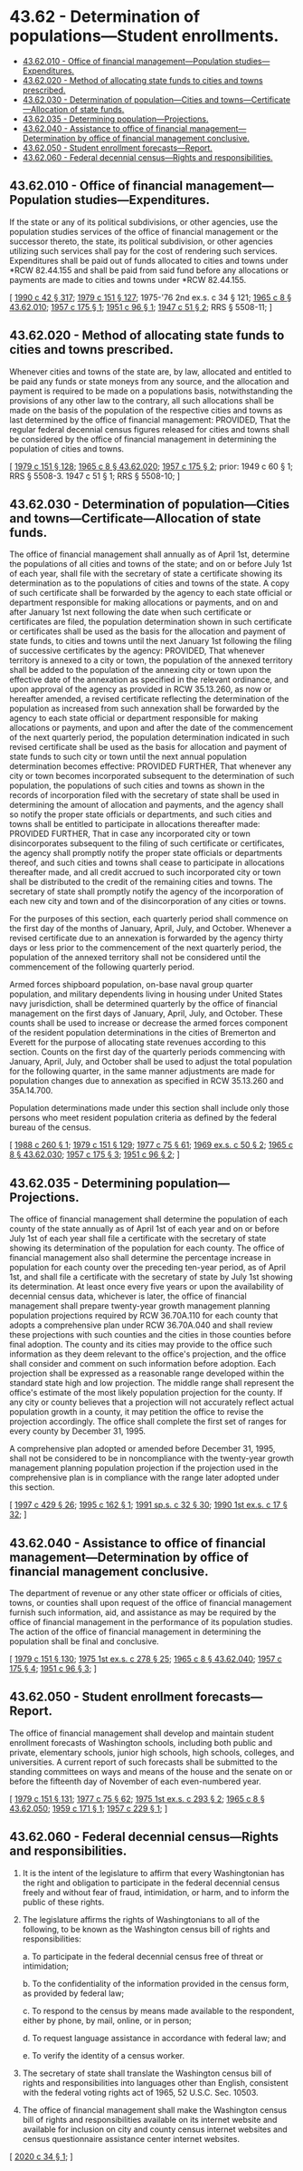 # 43.62 - Determination of populations—Student enrollments.
* [43.62.010 - Office of financial management—Population studies—Expenditures.](#4362010---office-of-financial-managementpopulation-studiesexpenditures)
* [43.62.020 - Method of allocating state funds to cities and towns prescribed.](#4362020---method-of-allocating-state-funds-to-cities-and-towns-prescribed)
* [43.62.030 - Determination of population—Cities and towns—Certificate—Allocation of state funds.](#4362030---determination-of-populationcities-and-townscertificateallocation-of-state-funds)
* [43.62.035 - Determining population—Projections.](#4362035---determining-populationprojections)
* [43.62.040 - Assistance to office of financial management—Determination by office of financial management conclusive.](#4362040---assistance-to-office-of-financial-managementdetermination-by-office-of-financial-management-conclusive)
* [43.62.050 - Student enrollment forecasts—Report.](#4362050---student-enrollment-forecastsreport)
* [43.62.060 - Federal decennial census—Rights and responsibilities.](#4362060---federal-decennial-censusrights-and-responsibilities)
## 43.62.010 - Office of financial management—Population studies—Expenditures.
If the state or any of its political subdivisions, or other agencies, use the population studies services of the office of financial management or the successor thereto, the state, its political subdivision, or other agencies utilizing such services shall pay for the cost of rendering such services. Expenditures shall be paid out of funds allocated to cities and towns under *RCW 82.44.155 and shall be paid from said fund before any allocations or payments are made to cities and towns under *RCW 82.44.155.

\[ [1990 c 42 § 317](http://leg.wa.gov/CodeReviser/documents/sessionlaw/1990c42.pdf?cite=1990%20c%2042%20§%20317); [1979 c 151 § 127](http://leg.wa.gov/CodeReviser/documents/sessionlaw/1979c151.pdf?cite=1979%20c%20151%20§%20127); 1975-'76 2nd ex.s. c 34 § 121; [1965 c 8 § 43.62.010](http://leg.wa.gov/CodeReviser/documents/sessionlaw/1965c8.pdf?cite=1965%20c%208%20§%2043.62.010); [1957 c 175 § 1](http://leg.wa.gov/CodeReviser/documents/sessionlaw/1957c175.pdf?cite=1957%20c%20175%20§%201); [1951 c 96 § 1](http://leg.wa.gov/CodeReviser/documents/sessionlaw/1951c96.pdf?cite=1951%20c%2096%20§%201); [1947 c 51 § 2](http://leg.wa.gov/CodeReviser/documents/sessionlaw/1947c51.pdf?cite=1947%20c%2051%20§%202); RRS § 5508-11; \]

## 43.62.020 - Method of allocating state funds to cities and towns prescribed.
Whenever cities and towns of the state are, by law, allocated and entitled to be paid any funds or state moneys from any source, and the allocation and payment is required to be made on a populations basis, notwithstanding the provisions of any other law to the contrary, all such allocations shall be made on the basis of the population of the respective cities and towns as last determined by the office of financial management: PROVIDED, That the regular federal decennial census figures released for cities and towns shall be considered by the office of financial management in determining the population of cities and towns.

\[ [1979 c 151 § 128](http://leg.wa.gov/CodeReviser/documents/sessionlaw/1979c151.pdf?cite=1979%20c%20151%20§%20128); [1965 c 8 § 43.62.020](http://leg.wa.gov/CodeReviser/documents/sessionlaw/1965c8.pdf?cite=1965%20c%208%20§%2043.62.020); [1957 c 175 § 2](http://leg.wa.gov/CodeReviser/documents/sessionlaw/1957c175.pdf?cite=1957%20c%20175%20§%202); prior:   1949 c 60 § 1; RRS § 5508-3.   1947 c 51 § 1; RRS § 5508-10; \]

## 43.62.030 - Determination of population—Cities and towns—Certificate—Allocation of state funds.
The office of financial management shall annually as of April 1st, determine the populations of all cities and towns of the state; and on or before July 1st of each year, shall file with the secretary of state a certificate showing its determination as to the populations of cities and towns of the state. A copy of such certificate shall be forwarded by the agency to each state official or department responsible for making allocations or payments, and on and after January 1st next following the date when such certificate or certificates are filed, the population determination shown in such certificate or certificates shall be used as the basis for the allocation and payment of state funds, to cities and towns until the next January 1st following the filing of successive certificates by the agency: PROVIDED, That whenever territory is annexed to a city or town, the population of the annexed territory shall be added to the population of the annexing city or town upon the effective date of the annexation as specified in the relevant ordinance, and upon approval of the agency as provided in RCW 35.13.260, as now or hereafter amended, a revised certificate reflecting the determination of the population as increased from such annexation shall be forwarded by the agency to each state official or department responsible for making allocations or payments, and upon and after the date of the commencement of the next quarterly period, the population determination indicated in such revised certificate shall be used as the basis for allocation and payment of state funds to such city or town until the next annual population determination becomes effective: PROVIDED FURTHER, That whenever any city or town becomes incorporated subsequent to the determination of such population, the populations of such cities and towns as shown in the records of incorporation filed with the secretary of state shall be used in determining the amount of allocation and payments, and the agency shall so notify the proper state officials or departments, and such cities and towns shall be entitled to participate in allocations thereafter made: PROVIDED FURTHER, That in case any incorporated city or town disincorporates subsequent to the filing of such certificate or certificates, the agency shall promptly notify the proper state officials or departments thereof, and such cities and towns shall cease to participate in allocations thereafter made, and all credit accrued to such incorporated city or town shall be distributed to the credit of the remaining cities and towns. The secretary of state shall promptly notify the agency of the incorporation of each new city and town and of the disincorporation of any cities or towns.

For the purposes of this section, each quarterly period shall commence on the first day of the months of January, April, July, and October. Whenever a revised certificate due to an annexation is forwarded by the agency thirty days or less prior to the commencement of the next quarterly period, the population of the annexed territory shall not be considered until the commencement of the following quarterly period.

Armed forces shipboard population, on-base naval group quarter population, and military dependents living in housing under United States navy jurisdiction, shall be determined quarterly by the office of financial management on the first days of January, April, July, and October. These counts shall be used to increase or decrease the armed forces component of the resident population determinations in the cities of Bremerton and Everett for the purpose of allocating state revenues according to this section. Counts on the first day of the quarterly periods commencing with January, April, July, and October shall be used to adjust the total population for the following quarter, in the same manner adjustments are made for population changes due to annexation as specified in RCW 35.13.260 and 35A.14.700.

Population determinations made under this section shall include only those persons who meet resident population criteria as defined by the federal bureau of the census.

\[ [1988 c 260 § 1](http://leg.wa.gov/CodeReviser/documents/sessionlaw/1988c260.pdf?cite=1988%20c%20260%20§%201); [1979 c 151 § 129](http://leg.wa.gov/CodeReviser/documents/sessionlaw/1979c151.pdf?cite=1979%20c%20151%20§%20129); [1977 c 75 § 61](http://leg.wa.gov/CodeReviser/documents/sessionlaw/1977c75.pdf?cite=1977%20c%2075%20§%2061); [1969 ex.s. c 50 § 2](http://leg.wa.gov/CodeReviser/documents/sessionlaw/1969ex1c50.pdf?cite=1969%20ex.s.%20c%2050%20§%202); [1965 c 8 § 43.62.030](http://leg.wa.gov/CodeReviser/documents/sessionlaw/1965c8.pdf?cite=1965%20c%208%20§%2043.62.030); [1957 c 175 § 3](http://leg.wa.gov/CodeReviser/documents/sessionlaw/1957c175.pdf?cite=1957%20c%20175%20§%203); [1951 c 96 § 2](http://leg.wa.gov/CodeReviser/documents/sessionlaw/1951c96.pdf?cite=1951%20c%2096%20§%202); \]

## 43.62.035 - Determining population—Projections.
The office of financial management shall determine the population of each county of the state annually as of April 1st of each year and on or before July 1st of each year shall file a certificate with the secretary of state showing its determination of the population for each county. The office of financial management also shall determine the percentage increase in population for each county over the preceding ten-year period, as of April 1st, and shall file a certificate with the secretary of state by July 1st showing its determination. At least once every five years or upon the availability of decennial census data, whichever is later, the office of financial management shall prepare twenty-year growth management planning population projections required by RCW 36.70A.110 for each county that adopts a comprehensive plan under RCW 36.70A.040 and shall review these projections with such counties and the cities in those counties before final adoption. The county and its cities may provide to the office such information as they deem relevant to the office's projection, and the office shall consider and comment on such information before adoption. Each projection shall be expressed as a reasonable range developed within the standard state high and low projection. The middle range shall represent the office's estimate of the most likely population projection for the county. If any city or county believes that a projection will not accurately reflect actual population growth in a county, it may petition the office to revise the projection accordingly. The office shall complete the first set of ranges for every county by December 31, 1995.

A comprehensive plan adopted or amended before December 31, 1995, shall not be considered to be in noncompliance with the twenty-year growth management planning population projection if the projection used in the comprehensive plan is in compliance with the range later adopted under this section.

\[ [1997 c 429 § 26](http://lawfilesext.leg.wa.gov/biennium/1997-98/Pdf/Bills/Session%20Laws/Senate/6094.SL.pdf?cite=1997%20c%20429%20§%2026); [1995 c 162 § 1](http://lawfilesext.leg.wa.gov/biennium/1995-96/Pdf/Bills/Session%20Laws/Senate/5876.SL.pdf?cite=1995%20c%20162%20§%201); [1991 sp.s. c 32 § 30](http://lawfilesext.leg.wa.gov/biennium/1991-92/Pdf/Bills/Session%20Laws/House/1025-S.SL.pdf?cite=1991%20sp.s.%20c%2032%20§%2030); [1990 1st ex.s. c 17 § 32](http://leg.wa.gov/CodeReviser/documents/sessionlaw/1990ex1c17.pdf?cite=1990%201st%20ex.s.%20c%2017%20§%2032); \]

## 43.62.040 - Assistance to office of financial management—Determination by office of financial management conclusive.
The department of revenue or any other state officer or officials of cities, towns, or counties shall upon request of the office of financial management furnish such information, aid, and assistance as may be required by the office of financial management in the performance of its population studies. The action of the office of financial management in determining the population shall be final and conclusive.

\[ [1979 c 151 § 130](http://leg.wa.gov/CodeReviser/documents/sessionlaw/1979c151.pdf?cite=1979%20c%20151%20§%20130); [1975 1st ex.s. c 278 § 25](http://leg.wa.gov/CodeReviser/documents/sessionlaw/1975ex1c278.pdf?cite=1975%201st%20ex.s.%20c%20278%20§%2025); [1965 c 8 § 43.62.040](http://leg.wa.gov/CodeReviser/documents/sessionlaw/1965c8.pdf?cite=1965%20c%208%20§%2043.62.040); [1957 c 175 § 4](http://leg.wa.gov/CodeReviser/documents/sessionlaw/1957c175.pdf?cite=1957%20c%20175%20§%204); [1951 c 96 § 3](http://leg.wa.gov/CodeReviser/documents/sessionlaw/1951c96.pdf?cite=1951%20c%2096%20§%203); \]

## 43.62.050 - Student enrollment forecasts—Report.
The office of financial management shall develop and maintain student enrollment forecasts of Washington schools, including both public and private, elementary schools, junior high schools, high schools, colleges, and universities. A current report of such forecasts shall be submitted to the standing committees on ways and means of the house and the senate on or before the fifteenth day of November of each even-numbered year.

\[ [1979 c 151 § 131](http://leg.wa.gov/CodeReviser/documents/sessionlaw/1979c151.pdf?cite=1979%20c%20151%20§%20131); [1977 c 75 § 62](http://leg.wa.gov/CodeReviser/documents/sessionlaw/1977c75.pdf?cite=1977%20c%2075%20§%2062); [1975 1st ex.s. c 293 § 2](http://leg.wa.gov/CodeReviser/documents/sessionlaw/1975ex1c293.pdf?cite=1975%201st%20ex.s.%20c%20293%20§%202); [1965 c 8 § 43.62.050](http://leg.wa.gov/CodeReviser/documents/sessionlaw/1965c8.pdf?cite=1965%20c%208%20§%2043.62.050); [1959 c 171 § 1](http://leg.wa.gov/CodeReviser/documents/sessionlaw/1959c171.pdf?cite=1959%20c%20171%20§%201); [1957 c 229 § 1](http://leg.wa.gov/CodeReviser/documents/sessionlaw/1957c229.pdf?cite=1957%20c%20229%20§%201); \]

## 43.62.060 - Federal decennial census—Rights and responsibilities.
1. It is the intent of the legislature to affirm that every Washingtonian has the right and obligation to participate in the federal decennial census freely and without fear of fraud, intimidation, or harm, and to inform the public of these rights.

2. The legislature affirms the rights of Washingtonians to all of the following, to be known as the Washington census bill of rights and responsibilities:

   a. To participate in the federal decennial census free of threat or intimidation;

   b. To the confidentiality of the information provided in the census form, as provided by federal law;

   c. To respond to the census by means made available to the respondent, either by phone, by mail, online, or in person;

   d. To request language assistance in accordance with federal law; and

   e. To verify the identity of a census worker.

3. The secretary of state shall translate the Washington census bill of rights and responsibilities into languages other than English, consistent with the federal voting rights act of 1965, 52 U.S.C. Sec. 10503.

4. The office of financial management shall make the Washington census bill of rights and responsibilities available on its internet website and available for inclusion on city and county census internet websites and census questionnaire assistance center internet websites.

\[ [2020 c 34 § 1](http://lawfilesext.leg.wa.gov/biennium/2019-20/Pdf/Bills/Session%20Laws/House/2527-S.SL.pdf?cite=2020%20c%2034%20§%201); \]


